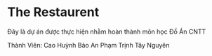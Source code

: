 # The Restaurent

Đây là dự án được thực hiện nhằm hoàn thành môn học Đồ Án CNTT

Thành Viên:
Cao Huỳnh Bảo An
Phạm Trịnh Tây Nguyên
